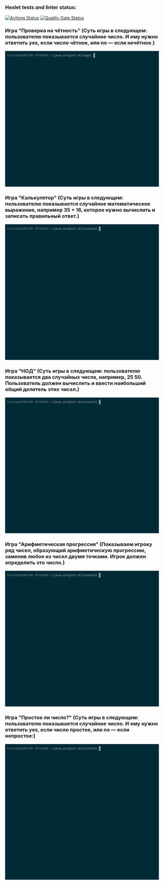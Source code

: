 ### Hexlet tests and linter status:
[![Actions Status](https://github.com/F-Jahura/java-project-61/actions/workflows/hexlet-check.yml/badge.svg)](https://github.com/F-Jahura/java-project-61/actions)
[![Quality Gate Status](https://sonarcloud.io/api/project_badges/measure?project=F-Jahura_java-project-61&metric=alert_status)](https://sonarcloud.io/summary/new_code?id=F-Jahura_java-project-61)
### Игра "Проверка на чётность" (Суть игры в следующем: пользователю показывается случайное число. И ему нужно ответить yes, если число чётное, или no — если нечётное.)
![evenDemo](https://github.com/F-Jahura/java-project-61/blob/main/assets/evenDemo.gif)
### Игра "Калькулятор" (Суть игры в следующем: пользователю показывается случайное математическое выражение, например 35 + 16, которое нужно вычислить и записать правильный ответ.)
![calcDemo](https://github.com/F-Jahura/java-project-61/blob/main/assets/calcDemo.gif)
### Игра "НОД" (Суть игры в следующем: пользователю показывается два случайных числа, например, 25 50. Пользователь должен вычислить и ввести наибольший общий делитель этих чисел.)
![gcdDemo](https://github.com/F-Jahura/java-project-61/blob/main/assets/gcdDemo.gif)
### Игра "Арифметическая прогрессия" (Показываем игроку ряд чисел, образующий арифметическую прогрессию, заменив любое из чисел двумя точками. Игрок должен определить это число.)
![progressionDemo](https://github.com/F-Jahura/java-project-61/blob/main/assets/progressionDemo.gif)
### Игра "Простое ли число?" (Суть игры в следующем: пользователю показывается случайное число. И ему нужно ответить yes, если число простое, или no — если непростое:)
![primeDemo](https://github.com/F-Jahura/java-project-61/blob/main/assets/primeDemo.gif)

